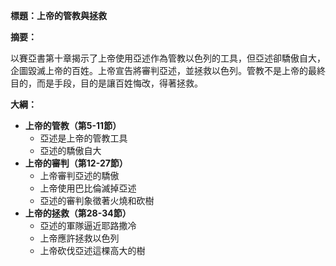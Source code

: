 **標題：上帝的管教與拯救**

**摘要：**

以賽亞書第十章揭示了上帝使用亞述作為管教以色列的工具，但亞述卻驕傲自大，企圖毀滅上帝的百姓。上帝宣告將審判亞述，並拯救以色列。管教不是上帝的最終目的，而是手段，目的是讓百姓悔改，得著拯救。

**大綱：**

* **上帝的管教（第5-11節）**
    * 亞述是上帝的管教工具
    * 亞述的驕傲自大
* **上帝的審判（第12-27節）**
    * 上帝審判亞述的驕傲
    * 上帝使用巴比倫滅掉亞述
    * 亞述的審判象徵著火燒和砍樹
* **上帝的拯救（第28-34節）**
    * 亞述的軍隊逼近耶路撒冷
    * 上帝應許拯救以色列
    * 上帝砍伐亞述這棵高大的樹
